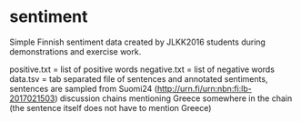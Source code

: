 # sentiment
Simple Finnish sentiment data created by JLKK2016 students during demonstrations and exercise work.

positive.txt = list of positive words
negative.txt = list of negative words
data.tsv = tab separated file of sentences and annotated sentiments, sentences are sampled from Suomi24 (http://urn.fi/urn:nbn:fi:lb-2017021503) discussion chains mentioning Greece somewhere in the chain (the sentence itself does not have to mention Greece)
